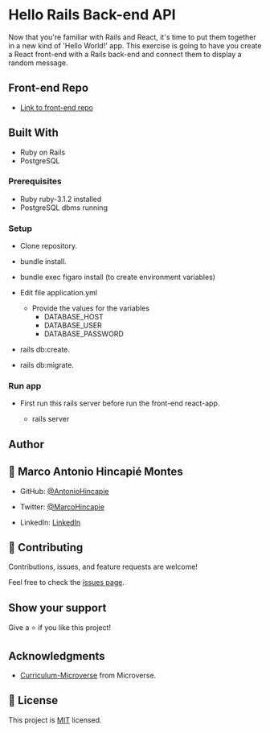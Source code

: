 # Hello Rails Back-end API

Now that you're familiar with Rails and React, it's time to put them together in a new kind of 'Hello World!' app. This exercise is going to have you create a React front-end with a Rails back-end and connect them to display a random message.

## Front-end Repo

- [Link to front-end repo](https://github.com/AntonioHincapie/hello-react-front-end)

## Built With

- Ruby on Rails
- PostgreSQL

### Prerequisites

- Ruby ruby-3.1.2 installed
- PostgreSQL dbms running

### Setup

- Clone repository.

- bundle install.

- bundle exec figaro install (to create environment variables)

- Edit file application.yml

  - Provide the values for the variables
    - DATABASE_HOST
    - DATABASE_USER
    - DATABASE_PASSWORD

- rails db:create.

- rails db:migrate.

### Run app

- First run this rails server before run the front-end react-app.

  - rails server

## Author

## 👤 **Marco Antonio Hincapié Montes**

- GitHub: [@AntonioHincapie](https://github.com/AntonioHincapie)

- Twitter: [@MarcoHincapie](https://twitter.com/MarcoHincapie)

- LinkedIn: [LinkedIn](https://www.linkedin.com/in/antoniohincapie/)

## 🤝 Contributing

Contributions, issues, and feature requests are welcome!

Feel free to check the [issues page](../../issues/).

## Show your support

Give a ⭐️ if you like this project!

## Acknowledgments

- [Curriculum-Microverse](https://github.com/microverseinc/curriculum-rails/blob/main/connect-frontend-frameworks/hello_world_two_apps.md) from Microverse.

## 📝 License

This project is [MIT](./LICENSE) licensed.
